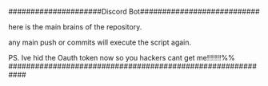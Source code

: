 #####################Discord Bot###########################

here is the main brains of the repository.

any main push or commits will execute the script again.

PS. Ive hid the Oauth token now so you hackers cant get me!!!!!!!%%
############################################################
